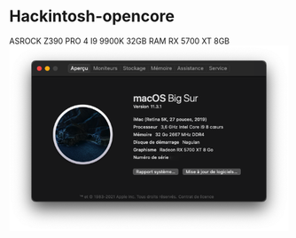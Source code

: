 # Hackintosh-opencore
ASROCK Z390 PRO 4
I9 9900K
32GB RAM 
RX 5700 XT 8GB
![Screenshot](/images/system.png)